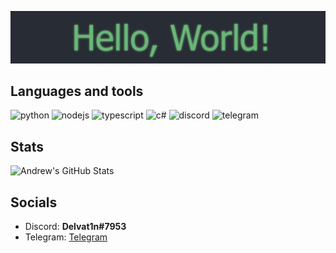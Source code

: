 ![logo](assets/logo.png)

## **Languages and tools**
![python](https://img.shields.io/badge/Python-3B6E97?style=flat&logo=python&logoColor=FFFFFF)
![nodejs](https://img.shields.io/badge/Node%20JS-43853D?style=flat&logo=node.js&logoColor=FFFFFF)
![typescript](https://img.shields.io/badge/TypeScript-235A96?style=flat&logo=typescript&logoColor=FFFFFF)
![c#](https://img.shields.io/badge/C#-9457EB?style=flat&logo=c%23&logoColor=FFFFFF)
![discord](https://img.shields.io/badge/Discord-383A4D?style=flat&logo=discord&logoColor=FFFFFF)
![telegram](https://img.shields.io/badge/Telegram-424455?style=flat&logo=telegram&logoColor=FFFFFF)

## **Stats**
![Andrew's GitHub Stats](https://github-readme-stats.vercel.app/api?username=andrewchokh&show_icons=true?&theme=dark&count_private=true)

## **Socials**
- Discord: **Delvat1n#7953**
- Telegram: [Telegram](https://t.me/andrewchokh)

